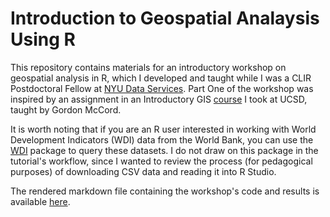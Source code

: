 # Introduction to Geospatial Analaysis Using R

This repository contains materials for an introductory workshop on geospatial analysis in R, which I developed and taught while I was a CLIR Postdoctoral Fellow at [NYU Data Services](https://guides.nyu.edu/dataservices). Part One of the workshop was inspired by an assignment in an Introductory GIS [course](http://sdgpolicyinitiative.org/gmteaching/) I took at UCSD, taught by Gordon McCord.

It is worth noting that if you are an R user interested in working with World Development Indicators (WDI) data from the World Bank, you can use the [WDI](https://cran.r-project.org/web/packages/WDI/WDI.pdf) package to query these datasets. I do not draw on this package in the tutorial's workflow, since I wanted to review the process (for pedagogical purposes) of downloading CSV data and reading it into R Studio.

The rendered markdown file containing the workshop's code and results is available [here](https://aranganath24.github.io/R_Geospatial/). 